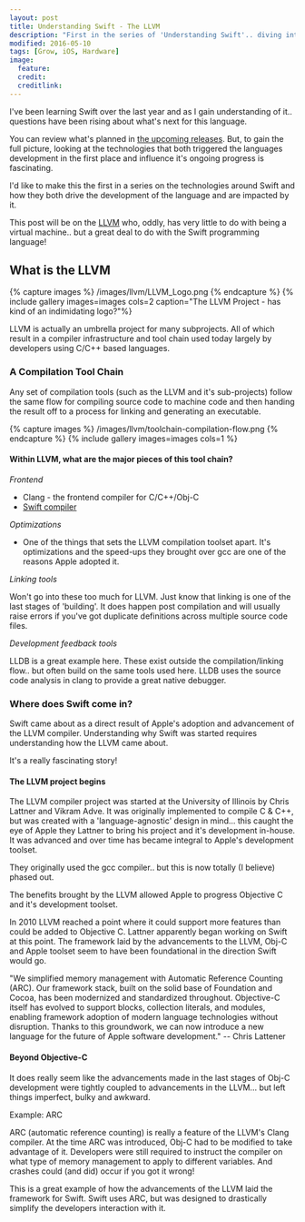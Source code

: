 ```yaml
---
layout: post
title: Understanding Swift - The LLVM
description: "First in the series of 'Understanding Swift'.. diving into it's origins which are based in the LLVM"
modified: 2016-05-10
tags: [Grow, iOS, Hardware]
image:
  feature:
  credit: 
  creditlink: 
---
```


I've been learning Swift over the last year and as I gain understanding of it.. questions have been rising about what's next for this language.

You can review what's planned in [the upcoming releases](https://github.com/apple/swift-evolution/tree/master/releases). But, to gain the full picture, looking at the technologies that both triggered the languages development in the first place and influence it's ongoing progress is fascinating.

I'd like to make this the first in a series on the technologies around Swift and how they both drive the development of the language and are impacted by it.

This post will be on the [LLVM](https://llvm.org/) who, oddly, has very little to do with being a virtual machine.. but a great deal to do with the Swift programming language!

## What is the LLVM

{% capture images %}
	/images/llvm/LLVM_Logo.png
{% endcapture %}
{% include gallery images=images cols=2 caption="The LLVM Project - has kind of an indimidating logo?"%}

LLVM is actually an umbrella project for many subprojects. All of which result in a compiler infrastructure and tool chain used today largely by developers using C/C++ based languages.

### A Compilation Tool Chain

Any set of compilation tools (such as the LLVM and it's sub-projects) follow the same flow for compiling source code to machine code and then handing the result off to a process for linking and generating an executable. 

{% capture images %}
	/images/llvm/toolchain-compilation-flow.png
{% endcapture %}
{% include gallery images=images cols=1 %}

#### Within LLVM, what are the major pieces of this tool chain?

_Frontend_

* Clang - the frontend compiler for C/C++/Obj-C
* [Swift compiler](https://swift.org/compiler-stdlib/)

_Optimizations_

* One of the things that sets the LLVM compilation toolset apart. It's optimizations and the speed-ups they brought over gcc are one of the reasons Apple adopted it.


_Linking tools_

Won't go into these too much for LLVM. Just know that linking is one of the last stages of 'building'. It does happen post compilation and will usually raise errors if you've got duplicate definitions across multiple source code files.

_Development feedback tools_

LLDB is a great example here. These exist outside the compilation/linking flow.. but often build on the same tools used here. LLDB uses the source code analysis in clang to provide a great native debugger.

### Where does Swift come in?

Swift came about as a direct result of Apple's adoption and advancement of the LLVM compiler. Understanding why Swift was started requires understanding how the LLVM came about.

It's a really fascinating story!

#### The LLVM project begins

The LLVM compiler project was started at the University of Illinois by Chris Lattner and Vikram Adve. It was originally implemented to compile C & C++, but was created with a 'language-agnostic' design in mind... this caught the eye of Apple they Lattner to bring his project and it's development in-house. It was advanced and over time has became integral to Apple's development toolset. 

They originally used the gcc compiler.. but this is now totally (I believe) phased out.

The benefits brought by the LLVM allowed Apple to progress Objective C and it's development toolset.

In 2010 LLVM reached a point where it could support more features than could be added to Objective C. Lattner apparently began working on Swift at this point. The framework laid by the advancements to the LLVM, Obj-C and Apple toolset seem to have been foundational in the direction Swift would go.

"We simplified memory management with Automatic Reference Counting (ARC). Our framework stack, built on the solid base of Foundation and Cocoa, has been modernized and standardized throughout. Objective-C itself has evolved to support blocks, collection literals, and modules, enabling framework adoption of modern language technologies without disruption. Thanks to this groundwork, we can now introduce a new language for the future of Apple software development."
-- Chris Lattener

#### Beyond Objective-C

It does really seem like the advancements made in the last stages of Obj-C development were tightly coupled to advancements in the LLVM... but left things imperfect, bulky and awkward. 

Example: ARC

ARC (automatic reference counting) is really a feature of the LLVM's Clang compiler. At the time ARC was introduced, Obj-C had to be modified to take advantage of it. Developers were still required to instruct the compiler on what type of memory management to apply to different variables. And crashes could (and did) occur if you got it wrong!

This is a great example of how the advancements of the LLVM laid the framework for Swift. Swift uses ARC, but was designed to drastically simplify the developers interaction with it.













